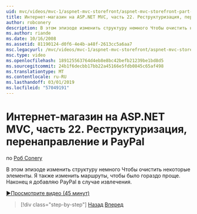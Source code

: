 ```yaml
---
uid: mvc/videos/mvc-1/aspnet-mvc-storefront/aspnet-mvc-storefront-part-22-restructuring-rerouting-and-paypal
title: Интернет-магазин на ASP.NET MVC, часть 22. Реструктуризация, перенаправление и PayPal | Документация Майкрософт
author: robconery
description: В этом эпизоде изменить структуру немного Чтобы очистить некоторые элементы. Я также изменить маршруты, чтобы было гораздо проще. Наконец я добавить PayPal в качестве араметры извлечение...
ms.author: riande
ms.date: 10/16/2008
ms.assetid: 81190124-d0f6-4e4b-a48f-2613cc5a6aa7
msc.legacyurl: /mvc/videos/mvc-1/aspnet-mvc-storefront/aspnet-mvc-storefront-part-22-restructuring-rerouting-and-paypal
msc.type: video
ms.openlocfilehash: 189125563764d4eb8e8bc42befb21239be1bd8d5
ms.sourcegitcommit: 24b1f6decbb17bb22a45166e5fdb0845c65af498
ms.translationtype: MT
ms.contentlocale: ru-RU
ms.lasthandoff: 03/01/2019
ms.locfileid: "57049191"
---
```

<a name="aspnet-mvc-storefront-part-22-restructuring-rerouting-and-paypal"></a>Интернет-магазин на ASP.NET MVC, часть 22. Реструктуризация, перенаправление и PayPal
====================
по [Роб Conery](https://github.com/robconery)

В этом эпизоде изменить структуру немного Чтобы очистить некоторые элементы. Я также изменить маршруты, чтобы было гораздо проще. Наконец я добавляю PayPal в случае извлечения.

[&#9654;Просмотрите видео (45 минут)](https://channel9.msdn.com/Blogs/ASP-NET-Site-Videos/aspnet-mvc-storefront-part-22-restructuring-rerouting-and-paypal)

> [!div class="step-by-step"]
> [Назад](aspnet-mvc-storefront-part-21-order-manager-and-personalization.md)
> [Вперед](aspnet-mvc-storefront-part-23-getting-started-with-domain-driven-design.md)
